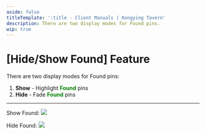 ```yaml
---
aside: false
titleTemplate: ':title - Client Manuals | Kongying Tavern'
description: There are two display modes for Found pins.
wip: true
---
```


[文：【隐藏】标记/【显示】标记]: # 'https://support.qq.com/products/321980/faqs/127250'

# [Hide/Show Found] Feature

There are two display modes for Found pins:

1. **Show** - Highlight <b><span style="color: green">Found</span></b> pins
2. **Hide** - Fade <b><span style="color: green">Found</span></b> pins

---

Show Found:
![](/imgs/fr/manual/hide-show-done/Hide.png)

Hide Found:
![](/imgs/fr/manual/hide-show-done/show.png)
